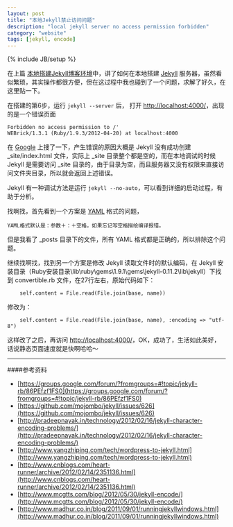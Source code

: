 ```yaml
---
layout: post
title: "本地Jekyll禁止访问问题"
description: "local jekyll server no access permission forbidden"
category: "website"
tags: [jekyll, encode]
---
```

{% include JB/setup %}

在上篇 [本地搭建Jekyll博客环境](http://ppxu.net/blog/2012/09/27/setup-local-jekyll-environment/)中，讲了如何在本地搭建 [Jekyll](http://jekyllrb.com/) 服务器，虽然看似繁琐，其实操作都很方便，但在这过程中我也碰到了一个问题，求解了好久，在这里贴一下。

在搭建的第6步，运行 `jekyll --server` 后， 打开 [http://localhost:4000/](http://localhost:4000/)，出现的是一个错误页面

	Forbidden no access permission to /'
	WEBrick/1.3.1 (Ruby/1.9.3/2012-04-20) at localhost:4000

在 [Google](http://www.google.com) 上搜了一下，产生错误的原因大概是 Jekyll 没有成功创建 \_site/index.html 文件，实际上 \_site 目录整个都是空的，而在本地调试的时候 Jekyll 是需要访问 \_site 目录的，由于目录为空，而且服务器又没有权限来直接访问文件夹目录，所以就会返回上述错误。

Jekyll 有一种调试方法是运行 `jekyll --no-auto`，可以看到详细的启动过程，有助于分析。

找啊找，首先看到一个方案是 [YAML](http://www.yaml.org/) 格式的问题，

	YAML格式默认是：参数＋：＋空格，如果忘记写空格描绘编译报错。

但是我看了 \_posts 目录下的文件，所有 YAML 格式都是正确的，所以排除这个问题。

继续找啊找，找到另一个方案是修改 Jekyll 读取文件时的默认编码，在 Jekyll 安装目录（Ruby安装目录\lib\ruby\gems\1.9.1\gems\jekyll-0.11.2\lib\jekyll）下找到 convertible.rb 文件，在27行左右，原始代码如下：

		self.content = File.read(File.join(base, name))

修改为：

		self.content = File.read(File.join(base, name), :encoding => "utf-8")

这样改了之后，再访问 [http://localhost:4000/](http://localhost:4000/)，OK，成功了，生活如此美好，话说静态页面速度就是快啊哈哈～

-------------------
####参考资料

* [https://groups.google.com/forum/?fromgroups=#!topic/jekyll-rb/86PEfzf1FS0](https://groups.google.com/forum/?fromgroups=#!topic/jekyll-rb/86PEfzf1FS0)
* [https://github.com/mojombo/jekyll/issues/626](https://github.com/mojombo/jekyll/issues/626)
* [http://pradeepnayak.in/technology/2012/02/16/jekyll-character-encoding-problems/](http://pradeepnayak.in/technology/2012/02/16/jekyll-character-encoding-problems/)
* [http://www.yangzhiping.com/tech/wordpress-to-jekyll.html](http://www.yangzhiping.com/tech/wordpress-to-jekyll.html)
* [http://www.cnblogs.com/heart-runner/archive/2012/02/14/2351136.html](http://www.cnblogs.com/heart-runner/archive/2012/02/14/2351136.html)
* [http://www.mcgtts.com/blog/2012/05/30/jekyll-encode/](http://www.mcgtts.com/blog/2012/05/30/jekyll-encode/)
* [http://www.madhur.co.in/blog/2011/09/01/runningjekyllwindows.html](http://www.madhur.co.in/blog/2011/09/01/runningjekyllwindows.html)